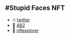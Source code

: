 #Stupid Faces NFT
-
- 🔥 [twitter](https://twitter.com/moststupidfaces)
- 🎨 [AB2](https://ab2.gallery/address/KKBVJLXALCENRXQNEZC44F4NQWGIEFKKIHLDQNBGDHIM73F44LAN7IAE5Q)
- 💅 [nftexplorer](https://www.nftexplorer.app/collection?creator=KKBVJLXALCENRXQNEZC44F4NQWGIEFKKIHLDQNBGDHIM73F44LAN7IAE5Q)



